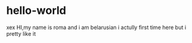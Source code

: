 # hello-world
xex
HI,my name is roma 
and i am belarusian
i actully first time here
but i pretty like it
